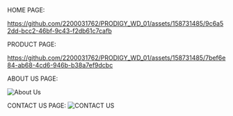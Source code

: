 HOME PAGE:

https://github.com/2200031762/PRODIGY_WD_01/assets/158731485/9c6a52dd-bcc2-46bf-9c43-f2db61c7cafb

PRODUCT PAGE:

https://github.com/2200031762/PRODIGY_WD_01/assets/158731485/7bef6e84-ab68-4cd6-946b-b38a7ef9dcbc

ABOUT US PAGE:

![About Us](https://github.com/2200031762/PRODIGY_WD_01/assets/158731485/16251adf-daf1-4f75-9911-08d055b3b648)

CONTACT US PAGE:
![CONTACT US](https://github.com/2200031762/PRODIGY_WD_01/assets/158731485/7c08dac7-ea7f-41d1-8060-951e40ad1993)
